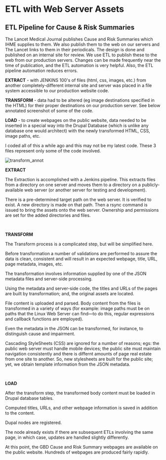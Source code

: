 # ETL with Web Server Assets
## ETL Pipeline for Cause & Risk Summaries

The Lancet Medical Journal publishes Cause and Risk Summaries which IHME supplies to them.  We also publish them to the web on our servers and The Lancet links to them in their periodicals.  The design is done and published on an internal site for review.   We use ETL to publish these to the web from our production servers. Changes can be made frequently near the time of publication, and the ETL automation is very helpful.  Also, the ETL pipeline automation reduces errors.
&nbsp;

**EXTRACT** - with JENKINS 100's of files (html, css, images, etc.) from another completely-different internal site and server was placed in a file system accessible to our production website code.
&nbsp;

**TRANSFORM** - data  had to be altered (eg image destinations specified in the HTML) for their proper destinations on our production server.  See below annotated screenshot of some of the code.
&nbsp;

**LOAD** - to create webpages on  the public website, data needed to be inserted in a special way into the Drupal Database (which is unlike any database one would architect) with the newly transformed HTML, CSS, image paths, etc.
&nbsp;

I coded all of this a while ago and this may not be my latest code. These 3 files represent only some of the code involved.
&nbsp;

![transform_annot](https://github.com/programweb/ETL-with-Web-Server-Assets/assets/12736699/a4e164b6-1686-4cba-94f4-aaf36a8b01e7)
&nbsp;

**EXTRACT**
&nbsp;

The Extraction is accomplished with a Jenkins pipeline.  This extracts files from a directory on one server and moves them to a directory on a publicly-available web server (or another server for testing and development).
&nbsp;

There is a pre-determined target path on the web server.  It is verified to exist.  A new directory is made on that path.  Then a rsync command is issued to bring the assets onto the web server.  Ownership and permissions are set for the added directories and files.
&nbsp;

&nbsp;

**TRANSFORM**
&nbsp;

The Transform process is a complicated step, but will be simplified here.
&nbsp;

Before transformation a number of validations are performed to assure the data is clean, consistent and will result in an expected webpage, title, URL, page metadata, images, etc.
&nbsp;

The transformation involves information supplied by one of the JSON metadata files and server-side processing.
&nbsp;

Using the metadata and server-side code, the titles and URLs of the pages are built by transformation; and, the original assets are located.
&nbsp;

File content is uploaded and parsed.  Body content from the files is transformed in a variety of ways (for example:  image paths must be on paths that the Linux Web Server can find—to do this, regular expressions and callback functions are employed).
&nbsp;

Even the metadata in the JSON can be transformed, for instance, to distinguish cause and impairment.
&nbsp;

Cascading StyleSheets (CSS) are ignored for a number of reasons; egs: the public web server must handle mobile devices; the public site must maintain navigation consistently and there is differnt amounts of page real estate from one site to another.  So, new stylesheets are built for the public site; yet, we obtain template information from the JSON metadata.
&nbsp;

&nbsp;

**LOAD**
&nbsp;

After the transform step, the transformed body content must be loaded in Drupal database tables.
&nbsp;

Computed titles, URLs, and other webpage information is saved in addition to the content.
&nbsp;

Dupal nodes are registered.
&nbsp;

The node already exists if there are subsequent ETLs involving the same page, in which case, updates are handled slightly differently.
&nbsp;

At this point, the GBD Cause and Risk Summary webpages are available on the  public website.  Hundreds of webpages are produced fairly rapidly.
&nbsp;
